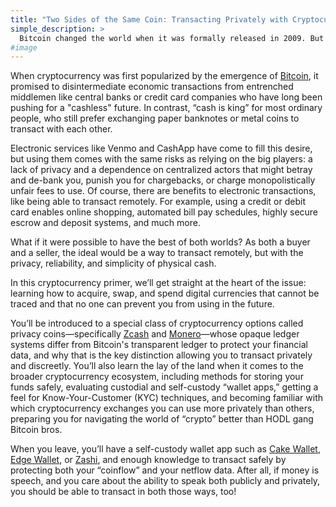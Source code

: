 ```yaml
---
title: "Two Sides of the Same Coin: Transacting Privately with Cryptocurrency"
simple_description: >
  Bitcoin changed the world when it was formally released in 2009. But its promise of financial independence, free from control of centralized banks and economic surveillance by governments, has not fully materialized. This workshop is for anyone who wants to understand the foundational technologies of cryptocurrency enough to be able to confidently transact using them, but will also debunk common myths around their security and privacy by practicing with newer cryptocurrencies called "privacy coins," like Zcash and Monero, that shield transaction data from prying eyes. You'll learn how authorities "follow the money" when it's on a blockchain, and practice how to use wallets, make cross-chain swaps, and retain your privacy so that you can use cryptocurrency as it was always intended: just like cash.
#image
---
```


When cryptocurrency was first popularized by the emergence of [Bitcoin](https://bitcoin.org/), it promised to disintermediate economic transactions from entrenched middlemen like central banks or credit card companies who have long been pushing for a "cashless" future. In contrast, &ldquo;cash is king&rdquo; for most ordinary people, who still prefer exchanging paper banknotes or metal coins to transact with each other.

Electronic services like Venmo and CashApp have come to fill this desire, but using them comes with the same risks as relying on the big players: a lack of privacy and a dependence on centralized actors that might betray and de-bank you, punish you for chargebacks, or charge monopolistically unfair fees to use. Of course, there are benefits to electronic transactions, like being able to transact remotely. For example, using a credit or debit card enables online shopping, automated bill pay schedules, highly secure escrow and deposit systems, and much more.

What if it were possible to have the best of both worlds? As both a buyer and a seller, the ideal would be a way to transact remotely, but with the privacy, reliability, and simplicity of physical cash.

In this cryptocurrency primer, we&rsquo;ll get straight at the heart of the issue: learning how to acquire, swap, and spend digital currencies that cannot be traced and that no one can prevent you from using in the future.

You&rsquo;ll be introduced to a special class of cryptocurrency options called privacy coins&mdash;specifically [Zcash](https://z.cash/) and [Monero](https://getmonero.org/)&mdash;whose opaque ledger systems differ from Bitcoin's transparent ledger to protect your financial data, and why that is the key distinction allowing you to transact privately and discreetly. You&rsquo;ll also learn the lay of the land when it comes to the broader cryptocurrency ecosystem, including methods for storing your funds safely, evaluating custodial and self-custody &ldquo;wallet apps,&rdquo; getting a feel for Know-Your-Customer (KYC) techniques, and becoming familiar with which cryptocurrency exchanges you can use more privately than others, preparing you for navigating the world of &ldquo;crypto&rdquo; better than HODL gang Bitcoin bros.

When you leave, you&rsquo;ll have a self-custody wallet app such as [Cake Wallet](https://cakewallet.com/), [Edge Wallet](https://edge.app/), or [Zashi](https://electriccoin.co/zashi/), and enough knowledge to transact safely by protecting both your &ldquo;coinflow&rdquo; and your netflow data. After all, if money is speech, and you care about the ability to speak both publicly and privately, you should be able to transact in both those ways, too!
